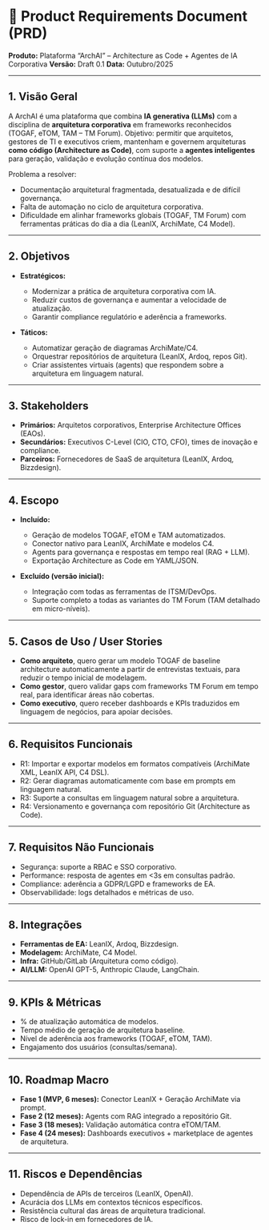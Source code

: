 # 📑 Product Requirements Document (PRD)

**Produto:** Plataforma “ArchAI” – Architecture as Code + Agentes de IA Corporativa
**Versão:** Draft 0.1
**Data:** Outubro/2025

---

## 1. Visão Geral

A ArchAI é uma plataforma que combina **IA generativa (LLMs)** com a disciplina de **arquitetura corporativa** em frameworks reconhecidos (TOGAF, eTOM, TAM – TM Forum).
Objetivo: permitir que arquitetos, gestores de TI e executivos criem, mantenham e governem arquiteturas **como código (Architecture as Code)**, com suporte a **agentes inteligentes** para geração, validação e evolução contínua dos modelos.

Problema a resolver:

* Documentação arquitetural fragmentada, desatualizada e de difícil governança.
* Falta de automação no ciclo de arquitetura corporativa.
* Dificuldade em alinhar frameworks globais (TOGAF, TM Forum) com ferramentas práticas do dia a dia (LeanIX, ArchiMate, C4 Model).

---

## 2. Objetivos

* **Estratégicos:**

  * Modernizar a prática de arquitetura corporativa com IA.
  * Reduzir custos de governança e aumentar a velocidade de atualização.
  * Garantir compliance regulatório e aderência a frameworks.

* **Táticos:**

  * Automatizar geração de diagramas ArchiMate/C4.
  * Orquestrar repositórios de arquitetura (LeanIX, Ardoq, repos Git).
  * Criar assistentes virtuais (agents) que respondem sobre a arquitetura em linguagem natural.

---

## 3. Stakeholders

* **Primários:** Arquitetos corporativos, Enterprise Architecture Offices (EAOs).
* **Secundários:** Executivos C-Level (CIO, CTO, CFO), times de inovação e compliance.
* **Parceiros:** Fornecedores de SaaS de arquitetura (LeanIX, Ardoq, Bizzdesign).

---

## 4. Escopo

* **Incluído:**

  * Geração de modelos TOGAF, eTOM e TAM automatizados.
  * Conector nativo para LeanIX, ArchiMate e modelos C4.
  * Agents para governança e respostas em tempo real (RAG + LLM).
  * Exportação Architecture as Code em YAML/JSON.

* **Excluído (versão inicial):**

  * Integração com todas as ferramentas de ITSM/DevOps.
  * Suporte completo a todas as variantes do TM Forum (TAM detalhado em micro-níveis).

---

## 5. Casos de Uso / User Stories

* **Como arquiteto**, quero gerar um modelo TOGAF de baseline architecture automaticamente a partir de entrevistas textuais, para reduzir o tempo inicial de modelagem.
* **Como gestor**, quero validar gaps com frameworks TM Forum em tempo real, para identificar áreas não cobertas.
* **Como executivo**, quero receber dashboards e KPIs traduzidos em linguagem de negócios, para apoiar decisões.

---

## 6. Requisitos Funcionais

* R1: Importar e exportar modelos em formatos compatíveis (ArchiMate XML, LeanIX API, C4 DSL).
* R2: Gerar diagramas automaticamente com base em prompts em linguagem natural.
* R3: Suporte a consultas em linguagem natural sobre a arquitetura.
* R4: Versionamento e governança com repositório Git (Architecture as Code).

---

## 7. Requisitos Não Funcionais

* Segurança: suporte a RBAC e SSO corporativo.
* Performance: resposta de agentes em <3s em consultas padrão.
* Compliance: aderência a GDPR/LGPD e frameworks de EA.
* Observabilidade: logs detalhados e métricas de uso.

---

## 8. Integrações

* **Ferramentas de EA:** LeanIX, Ardoq, Bizzdesign.
* **Modelagem:** ArchiMate, C4 Model.
* **Infra:** GitHub/GitLab (Arquitetura como código).
* **AI/LLM:** OpenAI GPT-5, Anthropic Claude, LangChain.

---

## 9. KPIs & Métricas

* % de atualização automática de modelos.
* Tempo médio de geração de arquitetura baseline.
* Nível de aderência aos frameworks (TOGAF, eTOM, TAM).
* Engajamento dos usuários (consultas/semana).

---

## 10. Roadmap Macro

* **Fase 1 (MVP, 6 meses):** Conector LeanIX + Geração ArchiMate via prompt.
* **Fase 2 (12 meses):** Agents com RAG integrado a repositório Git.
* **Fase 3 (18 meses):** Validação automática contra eTOM/TAM.
* **Fase 4 (24 meses):** Dashboards executivos + marketplace de agentes de arquitetura.

---

## 11. Riscos e Dependências

* Dependência de APIs de terceiros (LeanIX, OpenAI).
* Acurácia dos LLMs em contextos técnicos específicos.
* Resistência cultural das áreas de arquitetura tradicional.
* Risco de lock-in em fornecedores de IA.
